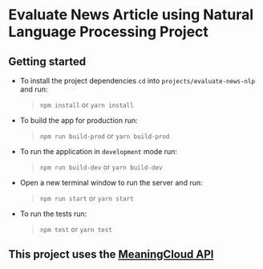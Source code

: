 # Evaluate News Article using Natural Language Processing Project 

## Getting started

- To install the project dependencies `cd` into `projects/evaluate-news-nlp` and run:
  >`npm install` or `yarn install`
- To build the app for production run:
  > `npm run build-prod` or `yarn build-prod`
- To run the application in `development` mode run:
  > `npm run build-dev` or `yarn build-dev`
- Open a new terminal window to run the server and run:
  >`npm run start` or `yarn start`
- To run the tests run:
  > `npm test` or `yarn test`
  
## This project uses the [MeaningCloud API](https://www.meaningcloud.com/developer/sentiment-analysis/doc/2.1/request)
